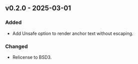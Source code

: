 ## v0.2.0 - 2025-03-01
### Added
- Add Unsafe option to render anchor text without escaping.
### Changed
- Relicense to BSD3.
